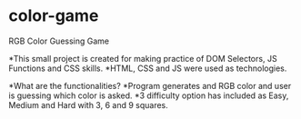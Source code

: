 # color-game
RGB Color Guessing Game

*This small project is created for making practice of DOM Selectors, JS Functions and CSS skills.
*HTML, CSS and JS were used as technologies. 

*What are the functionalities?
*Program generates and RGB color and user is guessing which color is asked. 
*3 difficulty option has included as Easy, Medium and Hard with 3, 6 and 9 squares.
